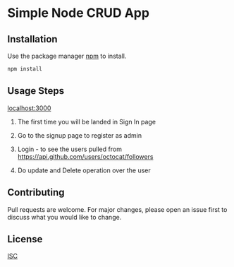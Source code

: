 # Simple Node CRUD App


## Installation

Use the package manager [npm](https://www.npmjs.com/) to install.

```bash
npm install
```

## Usage Steps

[localhost:3000](http://localhost:3000)

1. The first time you will be landed in Sign In page

2. Go to the signup page to register as admin 

3. Login - to see the users pulled from https://api.github.com/users/octocat/followers

4. Do update and Delete operation over the user 

## Contributing
Pull requests are welcome. For major changes, please open an issue first to discuss what you would like to change.

## License
[ISC](https://opensource.org/licenses/ISC)